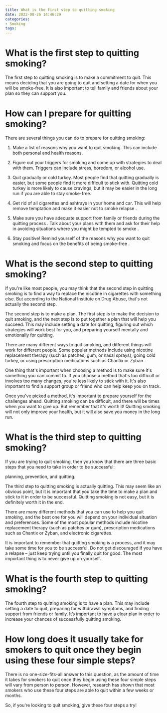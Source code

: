 ```yaml
---
title: What is the first step to quitting smoking
date: 2022-08-26 14:46:29
categories:
- Smoking
tags:
---
```



#  What is the first step to quitting smoking?

The first step to quitting smoking is to make a commitment to quit. This means deciding that you are going to quit and setting a date for when you will be smoke-free. It is also important to tell family and friends about your plan so they can support you.

# How can I prepare for quitting smoking?

There are several things you can do to prepare for quitting smoking:

1. Make a list of reasons why you want to quit smoking. This can include both personal and health reasons.

2. Figure out your triggers for smoking and come up with strategies to deal with them. Triggers can include stress, boredom, or alcohol use.

3. Quit gradually or cold turkey. Most people find that quitting gradually is easier, but some people find it more difficult to stick with. Quitting cold turkey is more likely to cause cravings, but it may be easier in the long run if you are able to stay smoke-free.

4. Get rid of all cigarettes and ashtrays in your home and car. This will help remove temptation and make it easier not to smoke relapse .

5. Make sure you have adequate support from family or friends during the quitting process . Talk about your plans with them and ask for their help in avoiding situations where you might be tempted to smoke .

6. Stay positive! Remind yourself of the reasons why you want to quit smoking and focus on the benefits of being smoke-free .

#  What is the second step to quitting smoking?

If you're like most people, you may think that the second step in quitting smoking is to find a way to replace the nicotine in cigarettes with something else. But according to the National Institute on Drug Abuse, that's not actually the second step.

The second step is to make a plan. The first step is to make the decision to quit smoking, and the next step is to put together a plan that will help you succeed. This may include setting a date for quitting, figuring out which strategies will work best for you, and preparing yourself mentally and emotionally for quitting.

There are many different ways to quit smoking, and different things will work for different people. Some popular methods include using nicotine replacement therapy (such as patches, gum, or nasal sprays), going cold turkey, or using prescription medications such as Chantix or Zyban.

One thing that's important when choosing a method is to make sure it's something you can commit to. If you choose a method that's too difficult or involves too many changes, you're less likely to stick with it. It's also important to find a support group or friend who can help keep you on track.

Once you've picked a method, it's important to prepare yourself for the challenges ahead. Quitting smoking can be difficult, and there will be times when you want to give up. But remember that it's worth it! Quitting smoking will not only improve your health, but it will also save you money in the long run.

#  What is the third step to quitting smoking?

If you are trying to quit smoking, then you know that there are three basic steps that you need to take in order to be successful:

planning, prevention, and quitting.

The third step to quitting smoking is actually quitting. This may seem like an obvious point, but it is important that you take the time to make a plan and stick to it in order to be successful. Quitting smoking is not easy, but it is definitely worth it in the end.

There are many different methods that you can use to help you quit smoking, and the best one for you will depend on your individual situation and preferences. Some of the most popular methods include nicotine replacement therapy (such as patches or gum), prescription medications such as Chantix or Zyban, and electronic cigarettes.

It is important to remember that quitting smoking is a process, and it may take some time for you to be successful. Do not get discouraged if you have a relapse – just keep trying until you finally quit for good. The most important thing is to never give up on yourself.

#  What is the fourth step to quitting smoking?

The fourth step to quitting smoking is to have a plan. This may include setting a date to quit, preparing for withdrawal symptoms, and finding support from friends or family. It’s important to have a clear plan in order to increase your chances of successfully quitting smoking.

#  How long does it usually take for smokers to quit once they begin using these four simple steps?

There is no one-size-fits-all answer to this question, as the amount of time it takes for smokers to quit once they begin using these four simple steps will vary from person to person. However, research has shown that most smokers who use these four steps are able to quit within a few weeks or months.

So, if you're looking to quit smoking, give these four steps a try!